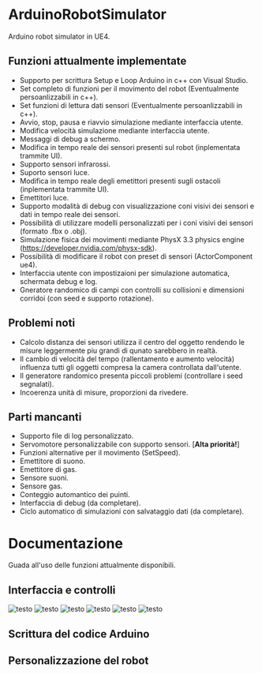 # ArduinoRobotSimulator
Arduino robot simulator in UE4.

## Funzioni attualmente implementate
- Supporto per scrittura Setup e Loop Arduino in c++ con Visual Studio.
- Set completo di funzioni per il movimento del robot (Eventualmente persoanlizzabili in c++).
- Set funzioni di lettura dati sensori (Eventualmente persoanlizzabili in c++).
- Avvio, stop, pausa e riavvio simulazione mediante interfaccia utente.
- Modifica velocità simulazione mediante interfaccia utente.
- Messaggi di debug a schermo.
- Modifica in tempo reale dei sensori presenti sul robot (inplementata trammite UI).
- Supporto sensori infrarossi.
- Suporto sensori luce.
- Modifica in tempo reale degli emetittori presenti sugli ostacoli (inplementata trammite UI).
- Emettitori luce.
- Supporto modalità di debug con visualizzazione coni visivi dei sensori e dati in tempo reale dei sensori.
- Possibilità di utilizzare modelli personalizzati per i coni visivi dei sensori (formato .fbx o .obj).
- Simulazione fisica dei movimenti mediante PhysX 3.3 physics engine (https://developer.nvidia.com/physx-sdk).
- Possibilità di modificare il robot con preset di sensori (ActorComponent ue4).
- Interfaccia utente con impostizaioni per simulazione automatica, schermata debug e log.
- Gneratore randomico di campi con controlli su collisioni e dimensioni corridoi (con seed e supporto rotazione).

## Problemi noti
- Calcolo distanza dei sensori utilizza il centro del oggetto rendendo le misure leggermente piu grandi di qunato sarebbero in realtà.
- Il cambio di velocità del tempo (rallentamento e aumento velocità) influenza tutti gli oggetti compresa la camera controllata dall'utente.
- Il generatore randomico presenta piccoli problemi (controllare i seed segnalati).
- Incoerenza unità di misure, proporzioni da rivedere.

## Parti mancanti
- Supporto file di log personalizzato.
- Servomotore personalizzabile con supporto sensori.  [**Alta priorità!**]
- Funzioni alternative per il movimento (SetSpeed).
- Emettitore di suono.
- Emettitore di gas.
- Sensore suoni.
- Sensore gas.
- Conteggio automantico dei puinti.
- Interfaccia di debug (da completare).
- Ciclo automatico di simulazioni con salvataggio dati (da completare).

# Documentazione
Guada all'uso delle funzioni attualmente disponibili.

## Interfaccia e controlli

![testo](https://github.com/Riki1312/ArduinoRobotSimulator/blob/master/UI/Design/Web%201920%20%E2%80%93%201.png)
![testo](https://github.com/Riki1312/ArduinoRobotSimulator/blob/master/UI/Design/Web%201920%20%E2%80%93%202.png)
![testo](https://github.com/Riki1312/ArduinoRobotSimulator/blob/master/UI/Design/Web%201920%20%E2%80%93%203.png)
![testo](https://github.com/Riki1312/ArduinoRobotSimulator/blob/master/UI/Design/Web%201920%20%E2%80%93%204.png)
![testo](https://github.com/Riki1312/ArduinoRobotSimulator/blob/master/UI/Design/Web%201920%20%E2%80%93%205.png)
![testo](https://github.com/Riki1312/ArduinoRobotSimulator/blob/master/UI/Design/Web%201920%20%E2%80%93%206.png)

## Scrittura del codice Arduino

## Personalizzazione del robot
